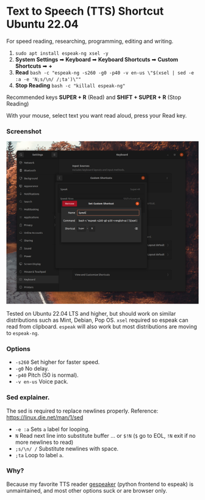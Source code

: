 # Text to Speech (TTS) Shortcut Ubuntu 22.04

For speed reading, researching, programming, editing and writing.

1. `sudo apt install espeak-ng xsel -y`
2. **System Settings** ➡ **Keyboard** ➡ **Keyboard Shortcuts** ➡ **Custom Shortcuts** ➡ **+**
3. **Read** `bash -c "espeak-ng -s260 -g0 -p40 -v en-us \"$(xsel | sed -e :a -e 'N;s/\n/ /;ta')\""`
4. **Stop Reading** `bash -c "killall espeak-ng"`

Recommended keys **SUPER + R** (Read) and **SHIFT + SUPER + R** (Stop Reading)

With your mouse, select text you want read aloud, press your Read key.

### Screenshot

![screenshot](https://github.com/gnat/text-to-speech-ubuntu/blob/main/screenshot.png)

Tested on Ubuntu 22.04 LTS and higher, but should work on similar distributions such as Mint, Debian, Pop OS. `xsel` required so espeak can read from clipboard. `espeak` will also work but most distributions are moving to `espeak-ng`.

### Options
* `-s260` Set higher for faster speed.
* `-g0` No delay.
* `-p40` Pitch (50 is normal).
* `-v en-us` Voice pack.

### Sed explainer.
The sed is required to replace newlines properly. Reference: https://linux.die.net/man/1/sed

* `-e :a` Sets `a` label for looping.
* `N` Read next line into substitute buffer ... or `$!N` (`$` go to EOL, `!N` exit if no more newlines to read)
* `;s/\n/ /` Substitute newlines with space.
* `;ta` Loop to label `a`.

### Why?
Because my favorite TTS reader [gespeaker](https://github.com/muflone/gespeaker) (python frontend to espeak) is unmaintained, and most other options suck or are browser only.
